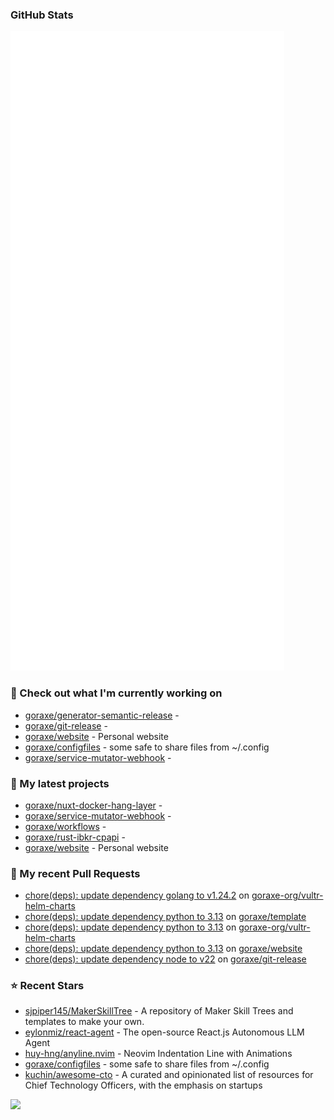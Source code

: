 
### GitHub Stats

<p align="left"><img src="https://raw.githubusercontent.com/goraxe/goraxe/main/github-metrics.svg" /></p>

### 👷 Check out what I'm currently working on

- [goraxe/generator-semantic-release](https://github.com/goraxe/generator-semantic-release) - 
- [goraxe/git-release](https://github.com/goraxe/git-release) - 
- [goraxe/website](https://github.com/goraxe/website) - Personal website
- [goraxe/configfiles](https://github.com/goraxe/configfiles) - some safe to share files from ~/.config 
- [goraxe/service-mutator-webhook](https://github.com/goraxe/service-mutator-webhook) - 
### 🌱 My latest projects

- [goraxe/nuxt-docker-hang-layer](https://github.com/goraxe/nuxt-docker-hang-layer) - 
- [goraxe/service-mutator-webhook](https://github.com/goraxe/service-mutator-webhook) - 
- [goraxe/workflows](https://github.com/goraxe/workflows) - 
- [goraxe/rust-ibkr-cpapi](https://github.com/goraxe/rust-ibkr-cpapi) - 
- [goraxe/website](https://github.com/goraxe/website) - Personal website
### 🔨 My recent Pull Requests

- [chore(deps): update dependency golang to v1.24.2](https://github.com/goraxe-org/vultr-helm-charts/pull/60) on [goraxe-org/vultr-helm-charts](https://github.com/goraxe-org/vultr-helm-charts)
- [chore(deps): update dependency python to 3.13](https://github.com/goraxe/template/pull/29) on [goraxe/template](https://github.com/goraxe/template)
- [chore(deps): update dependency python to 3.13](https://github.com/goraxe-org/vultr-helm-charts/pull/59) on [goraxe-org/vultr-helm-charts](https://github.com/goraxe-org/vultr-helm-charts)
- [chore(deps): update dependency python to 3.13](https://github.com/goraxe/website/pull/15) on [goraxe/website](https://github.com/goraxe/website)
- [chore(deps): update dependency node to v22](https://github.com/goraxe/git-release/pull/125) on [goraxe/git-release](https://github.com/goraxe/git-release)
### ⭐ Recent Stars

- [sjpiper145/MakerSkillTree](https://github.com/sjpiper145/MakerSkillTree) - A repository of Maker Skill Trees and templates to make your own.  
- [eylonmiz/react-agent](https://github.com/eylonmiz/react-agent) - The open-source React.js Autonomous LLM Agent
- [huy-hng/anyline.nvim](https://github.com/huy-hng/anyline.nvim) - Neovim Indentation Line with Animations
- [goraxe/configfiles](https://github.com/goraxe/configfiles) - some safe to share files from ~/.config 
- [kuchin/awesome-cto](https://github.com/kuchin/awesome-cto) - A curated and opinionated list of resources for Chief Technology Officers, with the emphasis on startups

![](https://komarev.com/ghpvc/?username=goraxe)
